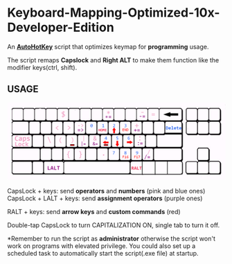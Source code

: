 # Keyboard-Mapping-Optimized-10x-Developer-Edition

An **[AutoHotKey](https://www.autohotkey.com/docs/misc/Remap.htm)** script that optimizes keymap for **programming** usage. 

The script remaps **Capslock** and **Right ALT** to make them function like the modifier keys(ctrl, shift).

## USAGE

![usage](pic/usage.png)

CapsLock + keys: send **operators** and **numbers** (pink and blue ones)  
CapsLock + LALT + keys: send **assignment operators** (purple ones) 

RALT + keys: send **arrow keys** and **custom commands** (red)

Double-tap CapsLock to turn CAPITALIZATION ON, single tab to turn it off.

*Remember to run the script as **administrator**  otherwise the script won't work on programs with elevated privilege. You could also set up a scheduled task to automatically start the script(.exe file) at startup.
